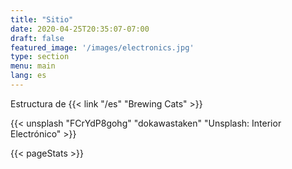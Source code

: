 ```yaml
---
title: "Sitio"
date: 2020-04-25T20:35:07-07:00
draft: false
featured_image: '/images/electronics.jpg'
type: section
menu: main
lang: es
---
```


Estructura de {{< link "/es" "Brewing Cats" >}}

{{< unsplash "FCrYdP8gohg" "dokawastaken" "Unsplash: Interior Electrónico" >}}

{{< pageStats >}}
